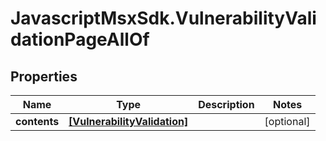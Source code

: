 # JavascriptMsxSdk.VulnerabilityValidationPageAllOf

## Properties

Name | Type | Description | Notes
------------ | ------------- | ------------- | -------------
**contents** | [**[VulnerabilityValidation]**](VulnerabilityValidation.md) |  | [optional] 


